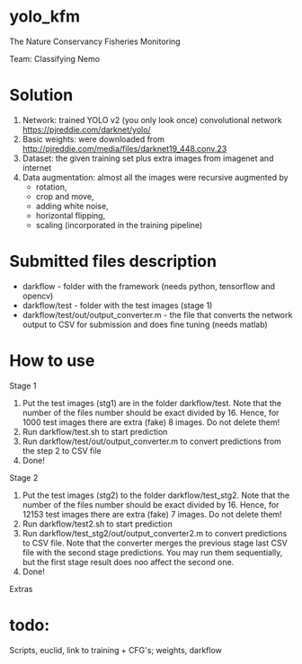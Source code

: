 # yolo_kfm
The Nature Conservancy Fisheries Monitoring

Team: Classifying Nemo

# Solution
1. Network: trained YOLO v2 (you only look once) convolutional network https://pjreddie.com/darknet/yolo/
2. Basic weights: were downloaded from http://pjreddie.com/media/files/darknet19_448.conv.23
3. Dataset: the given training set plus extra images from imagenet and internet
4. Data augmentation: almost all the images were recursive augmented by 
	- rotation,
	- crop and move,
	- adding white noise,
	- horizontal flipping,
	- scaling (incorporated in the training pipeline)

# Submitted files description
- darkflow - folder with the framework (needs python, tensorflow and opencv)
- darkflow/test - folder with the test images (stage 1)
- darkflow/test/out/output_converter.m - the file that converts the network output to CSV for submission and does fine tuning (needs matlab)

# How to use
Stage 1
1) Put the test images (stg1) are in the folder darkflow/test. 
Note that the number of the files number should be exact divided by 16. Hence, for 1000 test images there are extra (fake) 8 images. Do not delete them!
2) Run darkflow/test.sh to start prediction
3) Run darkflow/test/out/output_converter.m to convert predictions from the step 2 to CSV file
4) Done!

Stage 2
1) Put the test images (stg2) to the folder darkflow/test_stg2. 
Note that the number of the files number should be exact divided by 16. Hence, for 12153 test images there are extra (fake) 7 images. Do not delete them!
2) Run darkflow/test2.sh to start prediction
3) Run darkflow/test_stg2/out/output_converter2.m to convert predictions to CSV file. Note that the converter merges the previous stage last CSV file with the second stage predictions. You may run them sequentially, but the first stage result does noo affect the second one.
4) Done!

Extras

# todo:
Scripts, 
euclid, 
link to training + CFG's;
weights, 
darkflow
